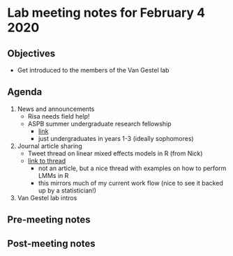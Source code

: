 # Lab meeting notes for February 4 2020

## Objectives
- Get introduced to the members of the Van Gestel lab

## Agenda
1. News and announcements
	- Risa needs field help!
	- ASPB summer undergraduate research fellowship
		- [link](https://aspb-surf.secure-platform.com/a/)
		- just undergraduates in years 1-3 (ideally sophomores)
2. Journal article sharing
	- Tweet thread on linear mixed effects models in R (from Nick)
	- [link to thread](https://threadreaderapp.com/thread/1223790298024726528.html)
		- not an article, but a nice thread with examples on how to perform LMMs in R
		- this mirrors much of my current work flow (nice to see it backed up by a statistician!)
3. Van Gestel lab intros

## Pre-meeting notes


## Post-meeting notes